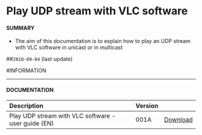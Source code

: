 # Play UDP stream with VLC software

#### **SUMMARY**
- The aim of this documentation is to explain how to play an UDP stream with VLC software in unicast or in multicast

##`2018-09-04` (last update)

#INFORMATION
***********************************************************************
#### **DOCUMENTATION**
| Description                                                                      | Version |                 |
| :------------------------------------------------------------------------------- | :-------| :-------------- |
| Play UDP stream with VLC software - user guide (EN)                              | 001A    | [Download](https://github.com/Qeedji/archives/blob/master/downloads/application-notes/tools/play-UDP_stream-with-VLC_software-001A_en.pdf) |






